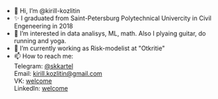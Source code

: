 - 👋 Hi, I’m @kirill-kozlitin
- ✨ I graduated from Saint-Petersburg Polytechnical Univercity in Civil Engeneering in 2018
- 👀 I’m interested in data analisys, ML, math. Also I plyaing guitar, do running and yoga.
- 🌱 I’m currently working as Risk-modelist at "Otkritie"
- 📫 How to reach me: </br>
Telegram: [@skkartel](https://t.me/skkartel) </br>
Email: [kirill.kozlitin@gmail.com](kirill.kozlitin@gmail.com) </br>
VK: [welcome](https://vk.com/kirill_kozlitin26) </br>
LinkedIn: [welcome](https://www.linkedin.cn/in/kirill-kozlitin-819b6321b/)
<!---
kirill-kozlitin/kirill-kozlitin is a ✨ special ✨ repository because its `README.md` (this file) appears on your GitHub profile.
You can click the Preview link to take a look at your changes.
--->
